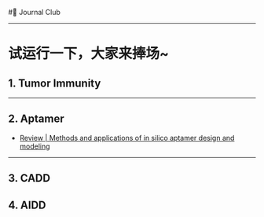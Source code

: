 #👏 Journal Club

---
# 试运行一下，大家来捧场~

## 1. Tumor Immunity

---
## 2. Aptamer
* [Review | Methods and applications of in silico aptamer design and modeling](./File/Review_Methods_and_applications_of_in_silico_aptamer_design_and_modeling.md)

---
## 3. CADD

## 4. AIDD

